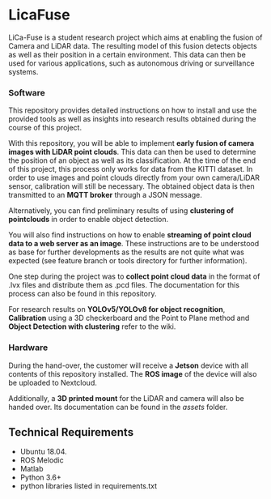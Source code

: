 # LicaFuse 

LiCa-Fuse is a student research project which aims at enabling the fusion of Camera and LiDAR data. 
The resulting model of this fusion detects objects as well as their position in a certain environment. 
This data can then be used for various applications, such as autonomous driving or surveillance systems.




### Software

This repository provides detailed instructions on how to install and use the provided tools as well as insights into research results obtained during the course of this project. 

With this repository, you will be able to implement **early fusion of camera images with LiDAR point clouds**. This data can then be used to determine the position of an object as well as its classification. At the time of the end of this project, this process only works for data from the KITTI dataset. In order to use images and point clouds directly from your own camera/LiDAR sensor, calibration will still be necessary. The obtained object data is then transmitted to an **MQTT broker** through a JSON message. 

Alternatively, you can find preliminary results of using **clustering of pointclouds** in order to enable object detection. 

You will also find instructions on how to enable **streaming of point cloud data to a web server as an image**. These instructions are to be understood as base for further developments as the results are not quite what was expected (see feature branch or tools directory for further information).

One step during the project was to **collect point cloud data** in the format of .lvx files and distribute them as .pcd files. The documentation for this process can also be found in this repository. 

For research results on **YOLOv5/YOLOv8 for object recognition**, **Calibration** using a 3D checkerboard and the Point to Plane method and **Object Detection with clustering** refer to the wiki.  

### Hardware

During the hand-over, the customer will receive a **Jetson** device with all contents of this repository installed. The **ROS image** of the device will also be uploaded to Nextcloud.

Additionally, a **3D printed mount** for the LiDAR and camera will also be handed over. Its documentation can be found in the *assets* folder. 

## Technical Requirements

- Ubuntu 18.04.
- ROS Melodic
- Matlab
- Python 3.6+
- python libraries listed in requirements.txt
